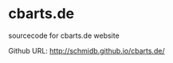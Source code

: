 cbarts.de
=========

sourcecode for cbarts.de website

Github URL:
http://schmidb.github.io/cbarts.de/
